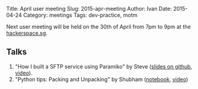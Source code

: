 Title: April user meeting
Slug: 2015-apr-meeting
Author: Ivan
Date: 2015-04-24
Category: meetings
Tags: dev-practice, motm

Next user meeting will be held on the 30th of April from 7pm to 9pm at the
[hackerspace.sg](http://hackerspace.sg).

## Talks

1. "How I built a SFTP service using Paramiko" by Steve ([slides on github](https://github.com/lonetwin/paramiko_talk), [video](https://www.youtube.com/watch?v=bOPa6Sj3XAQ)).
2. "Python tips: Packing and Unpacking" by Shubham ([notebook](http://nbviewer.ipython.org/github/shubhamgoyal/Python-User-Group-Singapore-PUGS-Talks/blob/master/April%202015%20Meetup/Python%20Tips%20and%20Tricks.ipynb), [video](https://www.youtube.com/watch?v=E3Y74_JhuJk))

